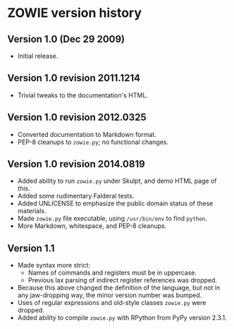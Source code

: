 ZOWIE version history
=====================

Version 1.0 (Dec 29 2009)
-------------------------

*   Initial release.

Version 1.0 revision 2011.1214
------------------------------

*   Trivial tweaks to the documentation's HTML.

Version 1.0 revision 2012.0325
------------------------------

*   Converted documentation to Markdown format.
*   PEP-8 cleanups to `zowie.py`; no functional changes.

Version 1.0 revision 2014.0819
------------------------------

*   Added ability to run `zowie.py` under Skulpt, and demo HTML page of this.
*   Added some rudimentary Falderal tests.
*   Added UNLICENSE to emphasize the public domain status of these materials.
*   Made `zowie.py` file executable, using `/usr/bin/env` to find `python`.
*   More Markdown, whitespace, and PEP-8 cleanups.

Version 1.1
-----------

*   Made syntax more strict:
    *   Names of commands and registers must be in uppercase.
    *   Previous lax parsing of indirect register references was dropped.
*   Because this above changed the definition of the language, but not in any
    jaw-dropping way, the minor version number was bumped.
*   Uses of regular expressions and old-style classes `zowie.py` were dropped.
*   Added ability to compile `zowie.py` with RPython from PyPy version 2.3.1.
